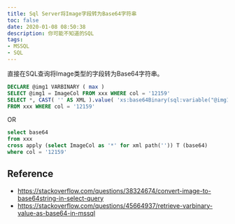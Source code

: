 ```yaml
---
title: Sql Server将Image字段转为Base64字符串
toc: false
date: 2020-01-08 08:50:38
description: 你可能不知道的SQL
tags:
- MSSQL
- SQL
---
```


直接在SQL查询将Image类型的字段转为Base64字符串。

```sql
DECLARE @img1 VARBINARY ( max ) 
SELECT @img1 = ImageCol FROM xxx WHERE col = '12159' 
SELECT *, CAST( '' AS XML ).value( 'xs:base64Binary(sql:variable("@img1"))', 'VARCHAR(MAX)' ) AS img1 
FROM xxx WHERE col = '12159'
```

OR

```sql
select base64
from xxx
cross apply (select ImageCol as '*' for xml path('')) T (base64)
where col = '12159'
```

## Reference

-  https://stackoverflow.com/questions/38324674/convert-image-to-base64string-in-select-query 
-  https://stackoverflow.com/questions/45664937/retrieve-varbinary-value-as-base64-in-mssql 

